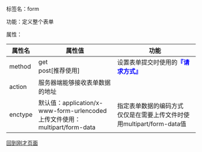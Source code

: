 标签名：form

功能：定义整个表单

属性：

| 属性名  | 属性值                                                       | 功能                                                         |
| ------- | ------------------------------------------------------------ | ------------------------------------------------------------ |
| method  | get<br />post[推荐使用]                                      | 设置表单提交时使用的<span style="color:blue;font-weight:bold;">『请求方式』</span> |
| action  | 服务器端能够接收表单数据的地址                               |                                                              |
| enctype | 默认值：application/x-www-form-urlencoded<br />上传文件使用：multipart/form-data | 指定表单数据的编码方式<br />仅仅是在需要上传文件时使用multipart/form-data值 |

[回到刚才页面](note001-HTML.html)